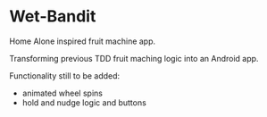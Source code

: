 # Wet-Bandit
Home Alone inspired fruit machine app.

Transforming previous TDD fruit maching logic into an Android app.



Functionality still to be added:
- animated wheel spins
- hold and nudge logic and buttons
